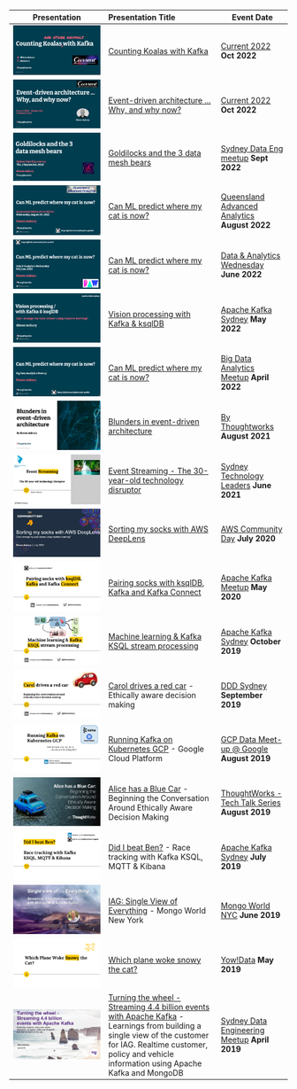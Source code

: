 



| Presentation        | Presentation Title           | Event Date       |
| ------------- |:-------------| ---------------|
| ![202210](/images/202210_Koala_Counting_Kafka.png)    | [Counting Koalas with Kafka ](/202210_Koala_Counting_Kafka.pdf)  | [Current 2022](https://2022.currentevent.io/)  **Oct 2022** |
| ![202210](/images/202210_EDA_Current22.png)    | [Event-driven architecture ... Why, and why now?](/202210_EDA_Current22.pdf)  | [Current 2022](https://2022.currentevent.io/)  **Oct 2022** |
| ![202209](/images/202209_Goldilocks_threedatameshlessons.png)    | [Goldilocks and the 3 data mesh bears](/202209_Goldilocks_threedatameshlessons.pdf)  | [Sydney Data Eng meetup](meetup.com)  **Sept 2022** |
| ![202208](/images/202208_CatPrediction.png)    | [Can ML predict where my cat is now?](/202208_CatPrediction.pdf)  | [Queensland Advanced Analytics ](meetup.com)  **August 2022** |
| ![202206](/images/202206_CatPrediction.png)    | [Can ML predict where my cat is now?](/202206_CatPrediction.pdf)  | [Data & Analytics Wednesday](meetup.com)  **June 2022** |
| ![202205](/images/202205_Vision_processing_ksqlDB.png)    | [Vision processing with Kafka & ksqlDB ](/202205_Vision_processing_ksqlDB.pdf)  | [Apache Kafka Sydney](meetup.com)  **May 2022** |
| ![202204](/images/202204_CatPrediction.png)    | [Can ML predict where my cat is now?](/202204_CatPrediction.pdf)  | [Big Data Analytics Meetup](meetup.com)  **April 2022** |
| ![202108](/images/202108_Blundersinevent-drivenarchitecture.png)    | [Blunders in event-driven architecture](/202108_Blundersinevent-drivenarchitecture.pdf)  | [By Thoughtworks](www.thoughtworks.com)  **August 2021** |
| ![202106](/images/202106_Event_streaming-The30year-oldtechnologydisruptor.png)    | [Event Streaming - The 30-year-old technology disruptor](/202106_Event_streaming-The30year-oldtechnologydisruptor.pdf)  | [Sydney Technology Leaders](meetup.com)  **June 2021** |
| ![202007](/images/202007_AWSCommunityDay.png)    | [Sorting my socks with AWS DeepLens](/202007_AWSCommunityDay.pdf)  | [AWS Community Day](www.aws.com)  **July 2020** |
| ![202005](/images/202005SockSortingKafka.jpg)    | [Pairing socks with ksqlDB, Kafka and Kafka Connect](/202005SockSortingKafka.pdf)  | [Apache Kafka Meetup](https://www.meetup.com/KafkaMelbourne/events/270471169/)  **May 2020** |
| ![201910](/images/201910KSQLMachineLearningPower.jpg)    | [Machine learning & Kafka KSQL stream processing](/201910KSQLMachineLearningPower.pdf)  | [Apache Kafka Sydney](https://www.meetup.com/apache-kafka-sydney/events/265104559/)  **October 2019** |
| ![201909](/images/201909CarolDrivesARedCar.jpg)    | [Carol drives a red car](/201909CarolDrivesARedCar.pdf) - Ethically aware decision making  | [DDD Sydney](https://www.dddsydney.com.au/)  **September 2019** |
| ![20190000](/images/201908KafkaKubernetesOperatoronGCP.png)    | [Running Kafka on Kubernetes GCP](/201908KafkaKubernetesOperatoronGCP.pdf) -  Google Cloud Platform  | [GCP Data Meet-up @ Google](https://www.meetup.com/Big-Data-Sydney/events/263932958/)  **August 2019** |
| ![201908](/images/201908AliceHasABlueCar.png)    | [Alice has a Blue Car](/201904IAG-Kafka-DatEngMeetup.pdf) - Beginning the Conversation Around Ethically Aware Decision Making  | [ThoughtWorks - Tech Talk Series](https://www.meetup.com/By-ThoughtWorks/events/263662165/)  **August 2019** |
| ![201908](/images/201908KSQLRunning.png)    | [Did I beat Ben?](/201908KSQLRunning.pdf) - Race tracking with Kafka KSQL, MQTT & Kibana  | [Apache Kafka Sydney](https://www.meetup.com/apache-kafka-sydney/events/263745415/)  **July 2019** |
| ![201906](/images/201906MongoWorldNYC.png)    | [IAG: Single View of Everything](/201906MongoWorldNYC.pdf) - Mongo World New York  | [Mongo World NYC](https://www.mongodb.com/world)  **June 2019** |
| ![201905](/images/201905YowDataWhichPlaneWokeSnowy.png)    | [Which plane woke snowy the cat?](/201905YowDataWhichPlaneWokeSnowy.pdf)  | [Yow!Data](https://yowconference.com/talks/simon-aubury/yow-data-2019/which-plane-woke-snowy-the-cat-9593)  **May 2019** |
| ![201904](/images/201904IAG-Kafka-DatEngMeetup.png)    | [Turning the wheel - Streaming 4.4 billion events with Apache Kafka](/201904IAG-Kafka-DatEngMeetup.pdf) - Learnings from building a single view of the customer for IAG. Realtime customer, policy and vehicle information using Apache Kafka and MongoDB  | [Sydney Data Engineering Meetup](https://www.meetup.com/Sydney-Data-Engineering-Meetup/events/259575677/)  **April 2019** |



